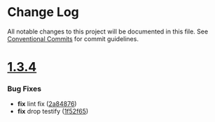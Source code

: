 # Change Log

All notable changes to this project will be documented in this file.
See [Conventional Commits](https://conventionalcommits.org) for commit guidelines.



# [1.3.4](https://github.com/go-courier/reflectx/compare/v1.3.3...v1.3.4)

### Bug Fixes

* **fix** lint fix ([2a84876](https://github.com/go-courier/reflectx/commit/2a8487659a4e44e116afe484046d4f5b2a39e98b))
* **fix** drop testify ([1f52f65](https://github.com/go-courier/reflectx/commit/1f52f6500f056e6cdfe7588067fd5c4a0b8a29bd))
